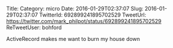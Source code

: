 Title: 
Category: micro
Date: 2016-01-29T02:37:07
Slug: 2016-01-29T02:37:07
TwitterId: 692899241895702529
TweetUrl: https://twitter.com/mark_philpot/status/692899241895702529
ReTweetUser: bohford

<i class="fa fa-retweet" aria-hidden="true"></i> ActiveRecord makes me want to burn my house down
